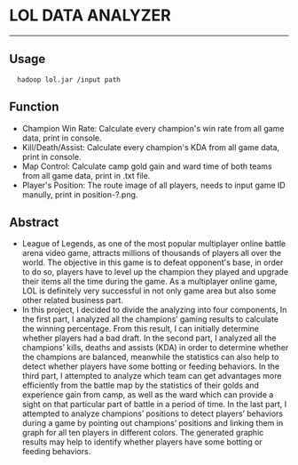 # LOL DATA ANALYZER
--------------

## Usage

 ``` shell
   hadoop lol.jar /input path 
 ```
 
## Function

* Champion Win Rate: Calculate every champion's win rate from all game data, print in console.
* Kill/Death/Assist: Calculate every champion's KDA from all game data, print in console.
* Map Control: Calculate camp gold gain and ward time of both teams from all game data, print in .txt file.
* Player's Position: The route image of all players, needs to input game ID manully, print in position-?.png.

## Abstract

* League of Legends, as one of the most popular multiplayer online battle arena video game, attracts millions of thousands of players all over the world. The objective in this game is to defeat opponent's base, in order to do so, players have to level up the champion they played and upgrade their items all the time during the game. As a multiplayer online game, LOL is definitely very successful in not only game area but also some other related business part.
* In this project, I decided to divide the analyzing into four components, In the first part, I analyzed all the champions’ gaming results to calculate the winning percentage. From this result, I can initially determine whether players had a bad draft. In the second part, I analyzed all the champions’ kills, deaths and assists (KDA) in order to determine whether the champions are balanced, meanwhile the statistics can also help to detect whether players have some botting or feeding behaviors. In the third part, I attempted to analyze which team can get advantages more efficiently from the battle map by the statistics of their golds and experience gain from camp, as well as the ward which can provide a sight on that particular part of battle in a period of time. In the last part, I attempted to analyze champions’ positions to detect players’ behaviors during a game by pointing out champions’ positions and linking them in graph for all ten players in different colors. The generated graphic results may help to identify whether players have some botting or feeding behaviors.
